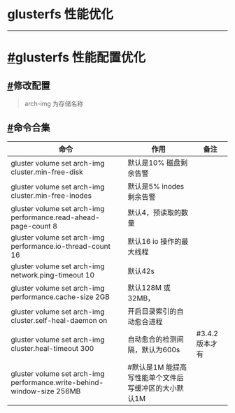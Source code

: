 # glusterfs 性能优化

------

# [#](http://www.liuwq.com/views/存储/glusterfs性能优化篇.html#glusterfs-性能配置优化)glusterfs 性能配置优化

## [#](http://www.liuwq.com/views/存储/glusterfs性能优化篇.html#修改配置)修改配置

> arch-img 为存储名称

## [#](http://www.liuwq.com/views/存储/glusterfs性能优化篇.html#命令合集)命令合集



| 命令                                                         | 作用                                                 | 备注           |
| ------------------------------------------------------------ | ---------------------------------------------------- | -------------- |
| gluster volume set arch-img cluster.min-free-disk            | 默认是10% 磁盘剩余告警                               |                |
| gluster volume set arch-img cluster.min-free-inodes          | 默认是5% inodes 剩余告警                             |                |
| gluster volume set arch-img performance.read-ahead-page-count 8 | 默认4，预读取的数量                                  |                |
| gluster volume set arch-img performance.io-thread-count 16   | 默认16 io 操作的最大线程                             |                |
| gluster volume set arch-img network.ping-timeout 10          | 默认42s                                              |                |
| gluster volume set arch-img performance.cache-size 2GB       | 默认128M 或32MB，                                    |                |
| gluster volume set arch-img cluster.self-heal-daemon on      | 开启目录索引的自动愈合进程                           |                |
| gluster volume set arch-img cluster.heal-timeout 300         | 自动愈合的检测间隔，默认为600s                       | #3.4.2版本才有 |
| gluster volume set arch-img performance.write-behind-window-size 256MB | #默认是1M 能提高写性能单个文件后写缓冲区的大小默认1M |                |